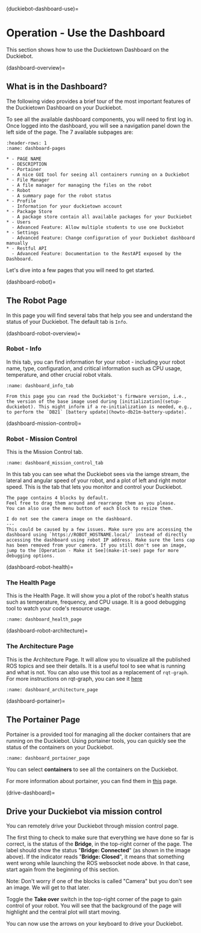 (duckiebot-dashboard-use)=
# Operation - Use the Dashboard

This section shows how to use the Duckietown Dashboard on the Duckiebot.

(dashboard-overview)=
## What is in the Dashboard?

The following video provides a brief tour of the most important features
of the Duckietown Dashboard on your Duckiebot.

<div figure-id="fig:howto-dashboard-use" figure-caption="Dashboard operation tutorial.">
<dtvideo src="vimeo:527022343"/>
</div>

To see all the available dashboard components, you will need to first log in. Once logged into the dashboard, you will see a navigation panel down the left side of the page. The 7 available subpages are:


```{list-table}
:header-rows: 1
:name: dashboard-pages

* - PAGE NAME
  - DESCRIPTION
* - Portainer
  - A nice GUI tool for seeing all containers running on a Duckiebot
* - File Manager
  - A file manager for managing the files on the robot
* - Robot
  - A summary page for the robot status
* - Profile
  - Information for your duckietown account
* - Package Store
  - A package store contain all available packages for your Duckiebot
* - Users
  - Advanced Feature: Allow multiple students to use one Duckiebot
* - Settings
  - Advanced Feature: Change configuration of your Duckiebot dashboard manually
* - Restful API
  - Advanced Feature: Documentation to the RestAPI exposed by the Dashboard.
```

Let's dive into a few pages that you will need to get started.

(dashboard-robot)=
## The Robot Page

In this page you will find several tabs that help you see and understand the status of your Duckiebot. The default tab is `Info`.

(dashboard-robot-overview)=
### Robot - Info

In this tab, you can find information for your robot - including your robot name, type, configuration, and critical information such as CPU usage, temperature, and other crucial robot vitals.

```{figure} ../../_images/assembly_setup/dashboard_info.png
:name: dashboard_info_tab
```

```{note}
From this page you can read the Duckiebot's firmware version, i.e., the version of the base image used during [initialization](setup-duckiebot). This might inform if a re-initialization is needed, e.g., to perform the `DB21` [battery update](howto-db21m-battery-update).
```

(dashboard-mission-control)=
### Robot - Mission Control

This is the Mission Control tab.

```{figure} ../../_images/assembly_setup/dashboard_mission_control.png
:name: dashboard_mission_control_tab
```

In this tab you can see what the Duckiebot sees via the iamge stream, the lateral and angular speed of your robot, and a plot of left and right motor speed.
This is the tab that lets you monitor and control your Duckiebot.

```{tip}
The page contains 4 blocks by default.
Feel free to drag them around and rearrange them as you please.
You can also use the menu button of each block to resize them.
```

```{trouble}
I do not see the camera image on the dashboard.
---
This could be caused by a few issues. Make sure you are accessing the dashboard using `https://ROBOT_HOSTNAME.local/` instead of directly accessing the dashboard using robot IP address. Make sure the lens cap has been removed from your camera. If you still don't see an image, jump to the [Operation - Make it See](make-it-see) page for more debugging options.
```

(dashboard-robot-health)=
### The Health Page

This is the Health Page. It will show you a plot of the robot's health status such as temperature, frequency, and CPU usage. It is a good debugging tool to watch your code's resource usage.

```{figure} ../../_images/assembly_setup/dashboard-health.png
:name: dashboard_health_page
```

(dashboard-robot-architecture)=
### The Architecture Page

This is the Architecture Page. It will allow you to visualize all the published ROS topics and see their details. It is a useful tool to see what is running and what is not. You can also use this tool as a replacement of `rqt-graph`. For more instructions on rqt-graph, you can see it [here](rqt-graph-no-vnc)

```{figure} ../../_images/assembly_setup/dashboard-architecture.png
:name: dashboard_architecture_page
```

(dashboard-portainer)=
## The Portainer Page

Portainer is a provided tool for managing all the docker containers that are running on the Duckiebot. Using portainer tools, you can quickly see the status of the containers on your Duckiebot.

```{figure} ../../_images/assembly_setup/dashboard-portainer.png
:name: dashboard_portainer_page
```

You can select **containers** to see all the containers on the Duckiebot.

For more information about portainer, you can find them in [this](#sub:dashboard-portainer) page.

(drive-dashboard)=
## Drive your Duckiebot via mission control

You can remotely drive your Duckiebot through mission control page.

The first thing to check to make sure that everything we have done so far
is correct, is the status of the **Bridge**, in the top-right corner of the page.
The label should show the status "**Bridge: Connected**" (as shown in the image above).
If the indicator reads "**Bridge: Closed**", it means that something went wrong
while launching the ROS websocket node above. In that case, start again from
the beginning of this section.

Note: Don't worry if one of the blocks is called "Camera" but you
don't see an image. We will get to that later.

Toggle the **Take over** switch
in the top-right corner of the page to gain control of your robot.
You will see that the background of the page will highlight and the
central plot will start moving.

You can now use the arrows on your keyboard to drive your Duckiebot.
